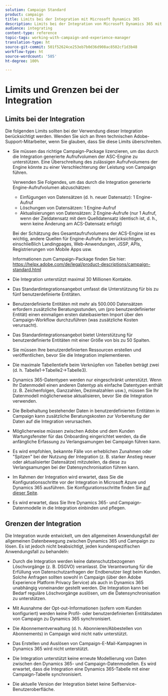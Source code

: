 ```yaml
---
solution: Campaign Standard
product: campaign
title: Limits bei der Integration mit Microsoft Dynamics 365
description: Limits bei der Integration von Microsoft Dynamics 365 mit Campaign Standard
audience: integrating
content-type: reference
topic-tags: working-with-campaign-and-experience-manager
translation-type: ht
source-git-commit: 501f52624ce253eb7b0d36d908ac8502cf1d3b48
workflow-type: ht
source-wordcount: '585'
ht-degree: 100%

---
```



# Limits und Grenzen bei der Integration

## Limits bei der Integration

Die folgenden Limits sollten bei der Verwendung dieser Integration berücksichtigt werden. Wenden Sie sich an Ihren technischen Adobe-Support-Mitarbeiter, wenn Sie glauben, dass Sie diese Limits überschreiten.

* Sie müssen das richtige Campaign-Package lizenzieren, um das durch die Integration generierte Aufrufvolumen der ASC-Engine zu unterstützen. Eine Überschreitung des zulässigen Aufrufvolumens der Engine könnte zu einer Verschlechterung der Leistung von Campaign führen.

   Verwenden Sie Folgendes, um das durch die Integration generierte Engine-Aufrufvolumen abzuschätzen:

   * Einfügungen von Datensätzen (d. h. neuer Datensatz): 1 Engine-Aufruf
   * Löschungen von Datensätzen: 1 Engine-Aufruf
   * Aktualisierungen von Datensätzen: 2 Engine-Aufrufe (nur 1 Aufruf, wenn der Zieldatensatz mit dem Quelldatensatz identisch ist, d. h., wenn keine Änderung am ACS-Datensatz erfolgt)

   Bei der Schätzung des Gesamtaufrufvolumens der ACS-Engine ist es wichtig, andere Quellen für Engine-Aufrufe zu berücksichtigen, einschließlich Landingpages, Web-Anwendungen, JSSP, APIs, Registrierungen von Mobile Apps usw.

   Informationen zum Campaign-Package finden Sie hier: https://helpx.adobe.com/de/legal/product-descriptions/campaign-standard.html

* Die Integration unterstützt maximal 30 Millionen Kontakte.

* Das Standardintegrationsangebot umfasst die Unterstützung für bis zu fünf benutzerdefinierte Entitäten.

* Benutzerdefinierte Entitäten mit mehr als 500.000 Datensätzen erfordern zusätzliche Beratungsstunden, um (pro benutzerdefinierter Entität) einen einmaligen ersten dateibasierten Import über den Campaign-Workflow durchzuführen (was zusätzliche Kosten verursacht).

* Das Standardintegrationsangebot bietet Unterstützung für benutzerdefinierte Entitäten mit einer Größe von bis zu 50 Spalten.

* Sie müssen Ihre benutzerdefinierten Ressourcen erstellen und veröffentlichen, bevor Sie die Integration implementieren.

* Die maximale Tabellentiefe beim Verknüpfen von Tabellen beträgt zwei (d. h. Tabelle1->Tabelle2->Tabelle3).

* Dynamics 365-Datentypen werden nur eingeschränkt unterstützt. Wenn Ihr Datenmodell einen anderen Datentyp als einfache Datentypen enthält (z. B. Zeichenfolgen, Ganzzahlen, Dezimalzahlen usw.), müssen Sie Ihr Datenmodell möglicherweise aktualisieren, bevor Sie die Integration verwenden.

* Die Beibehaltung bestehender Daten in benutzerdefinierten Entitäten in Campaign kann zusätzliche Beratungskosten zur Vorbereitung der Daten auf die Integration verursachen.

* Möglicherweise müssen zwischen Adobe und dem Kunden Wartungsfenster für das Onboarding eingerichtet werden, da die anfängliche Erfassung zu Verlangsamungen bei Campaign führen kann.

* Es wird empfohlen, bekannte Fälle von erheblichen Zunahmen oder &quot;Spitzen&quot; bei der Nutzung der Integration (z. B. starker Anstieg neuer oder aktualisierter Datensätze) mitzuteilen, da diese zu Verlangsamungen bei der Datensynchronisation führen kann.

* Im Rahmen der Integration wird erwartet, dass Sie die Konfigurationsschritte vor der Integration in Microsoft Azure und Dynamics 365 ausführen. Sie Konfigurationsschritte finden Sie [auf dieser Seite](../../integrating/using/configure-microsoft-dynamics-365-for-campaign-integration.md).

* Es wird erwartet, dass Sie Ihre Dynamics 365- und Campaign-Datenmodelle in die Integration einbinden und pflegen.

## Grenzen der Integration

Die Integration wurde entwickelt, um den allgemeinen Anwendungsfall der allgemeinen Datenbewegung zwischen Dynamics 365 und Campaign zu lösen. Es ist jedoch nicht beabsichtigt, jeden kundenspezifischen Anwendungsfall zu behandeln:

* Durch die Integration werden keine datenschutzbezogenen Löschvorgänge (z. B. DSGVO) veranlasst. Die Verantwortung für die Erfüllung von Datenschutzanfragen der Endbenutzer liegt beim Kunden. Solche Anfragen sollten sowohl in Campaign (über den Adobe Experience Platform Privacy Service) als auch in Dynamics 365 unabhängig voneinander gestellt werden. Die Integration kann bei Bedarf reguläre Löschvorgänge auslösen, um die Datensynchronisation zu unterstützen.

* Mit Ausnahme der Opt-out-Informationen (sofern vom Kunden konfiguriert) werden keine Profil- oder benutzerdefinierten Entitätsdaten von Campaign zu Dynamics 365 synchronisiert.

* Die Abonnementverwaltung (d. h. Abonnieren/Abbestellen von Abonnements) in Campaign wird nicht nativ unterstützt.

* Das Erstellen und Auslösen von Campaign-E-Mail-Kampagnen in Dynamics 365 wird nicht unterstützt.

* Die Integration unterstützt keine erneute Modellierung von Daten zwischen den Dynamics 365- und Campaign-Datenmodellen. Es wird erwartet, dass die Integration eine Dynamics 365-Tabelle mit einer Campaign-Tabelle synchronisiert.

* Die aktuelle Version der Integration bietet keine Selfservice-Benutzeroberfläche.
